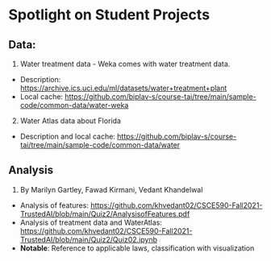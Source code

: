 # Spotlight on Student Projects

## Data:
1. Water treatment data - Weka comes with water treatment data. 
*	Description: https://archive.ics.uci.edu/ml/datasets/water+treatment+plant 
*	Local cache: https://github.com/biplav-s/course-tai/tree/main/sample-code/common-data/water-weka 
2. Water Atlas data about Florida 
* Description and local cache: https://github.com/biplav-s/course-tai/tree/main/sample-code/common-data/water

## Analysis 
1. By Marilyn Gartley, Fawad Kirmani, Vedant Khandelwal
* Analysis of features: https://github.com/khvedant02/CSCE590-Fall2021-TrustedAI/blob/main/Quiz2/AnalysisofFeatures.pdf
* Analysis of treatment data and WaterAtlas: https://github.com/khvedant02/CSCE590-Fall2021-TrustedAI/blob/main/Quiz2/Quiz02.ipynb
* **Notable**: Reference to applicable laws, classification with visualization

